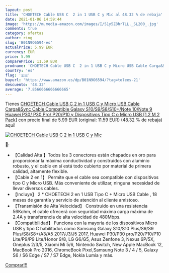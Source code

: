 ```yaml
---
layout: post
title: 'CHOETECH Cable USB C  2 in 1 USB C y Mic al 48.32 % de rebaja'
date: 2021-01-06 14:59:44
image: 'https://m.media-amazon.com/images/I/51y5Z8hrTLL._SL200_.jpg'
comments: true
category: ofertas
author: ring
slug: 'B01N9O6594-es'
actualPrice: 5.99 EUR
currency: EUR
price: 5.99
comparePrice: 11.59 EUR
prodname: 'CHOETECH Cable USB C  2 in 1 USB C y Micro USB Cable Carga&Sync Cable Compatible Galaxy S10/S9/S8/S10+/Note 10/Note 9  Huawei P30/ P30 Pro/ P20/P10 y Dispositivos Tipo C o Micro USB [1.2 M  2 Pack]'
country: 'es'
flag: '🇪🇸'
buyurl: 'https://www.amazon.es/dp/B01N9O6594/?tag=tolees-21'
descuento: '48.32'
average: '7.8566666666666665'
---
```


Tienes [CHOETECH Cable USB C  2 in 1 USB C y Micro USB Cable Carga&Sync Cable Compatible Galaxy S10/S9/S8/S10+/Note 10/Note 9  Huawei P30/ P30 Pro/ P20/P10 y Dispositivos Tipo C o Micro USB [1.2 M  2 Pack]](https://www.amazon.es/dp/B01N9O6594/?tag=tolees-21) con precio final de  5.99 EUR (original: 11.59 EUR) (48.32 %  de rebaja) aqui!

[![CHOETECH Cable USB C  2 in 1 USB C y Mic](https://m.media-amazon.com/images/I/51y5Z8hrTLL._SL200_.jpg)](https://www.amazon.es/dp/B01N9O6594/?tag=tolees-21)

🔎:

- 【Calidad Alta 】Todos los 3 conectores están chapados en oro para proporcionar la máxima conductividad y construidos con aluminio robusto, y el cable en sí está todo cubierto por material de primera calidad, altamente flexible.
- 【Cable 2 en 1】 Permite que el cable sea compatible con dispositivos tipo C y Micro USB. Más conveniente de utilizar, ninguna necesidad de llevar diversos cables.
- 【Incluye】 2 * CHOETECH 2 en 1 USB Tipo C + Micro USB Cable , 18 meses de garantía y servicio de atención al cliente amistoso.
- 【Transmisión de Alta Velocidad】 Construido en una resistencia 56Kohm, el cable ofrecerá con seguridad máxima carga máxima de 2.4A y transferencia de alta velocidad de 480Mbps.
- 【Compatibilidad】 Funciona con la mayoría de los dispositivos Micro USB y tipo C habilitados como Samsung Galaxy S10/S10 Plus/S9/S9 Plus/S8/S8+/A3/A5 2017/J3/J5 2017, Huawei P30/P30 pro/P20/P10/P10 Lite/P9/P9 Lite/Honor 9/8, LG G6/G5, Asus Zenfone 3, Nexus 6P/5X, Oneplus 2/3/5, Xiaomi Mi 5/6, Nintendo Switch, New Apple MacBook 12, MacBook Pro 2016, ChromeBook Pixel,Samsung Note 3 / 4 / 5, Galaxy S6 / S6 Edge / S7 / S7 Edge, Nokia Lumia y más.

[Comprar!!!](https://www.amazon.es/dp/B01N9O6594/?tag=tolees-21)
